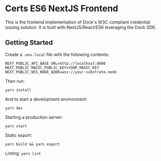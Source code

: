 Certs ES6 NextJS Frontend
==================================

This is the frontend implementation of Dock's W3C compliant credential issuing solution. It is built with NextJS/React/ES6 leveraging the Dock SDK.


Getting Started
---------------

Create a `.env.local` file with the following contents:

```
NEXT_PUBLIC_API_BASE_URL=http://localhost:8080
NEXT_PUBLIC_MAGIC_PUBLIC_KEY=YOUR_MAGIC_KEY
NEXT_PUBLIC_WSS_NODE_ADDR=wss://your-substrate.node
```

Then run:
```
yarn install
```

And to start a development environment:
```
yarn dev
```

Starting a production server:
```
yarn start
```

Static export:
```
yarn build && yarn export
```

Linting: `yarn lint`
